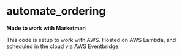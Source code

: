 # automate_ordering

**Made to work with Marketman**

This code is setup to work with AWS. Hosted on AWS Lambda, and scheduled in the cloud via AWS Eventbridge.
